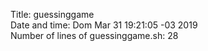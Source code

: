 Title: guessinggame <br>
Date and time: Dom Mar 31 19:21:05 -03 2019 <br>
Number of lines of guessinggame.sh: 28
